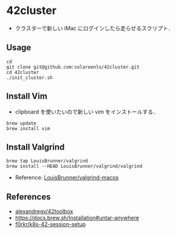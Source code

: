 # 42cluster
- クラスターで新しい iMac にログインしたら走らせるスクリプト．

## Usage
```shell
cd
git clone git@github.com:solareenlo/42cluster.git
cd 42cluster
./init_cluster.sh
```

## Install Vim
- clipboard を使いたいので新しい vim をインストールする．
```shell
brew update
brew install vim
```

## Install Valgrind
```shel
brew tap LouisBrunner/valgrind
brew install --HEAD LouisBrunner/valgrind/valgrind
```
- Reference: [LouisBrunner/valgrind-macos](https://github.com/LouisBrunner/valgrind-macos)

## References
- [alexandregv/42toolbox](https://github.com/alexandregv/42toolbox)
- https://docs.brew.sh/Installation#untar-anywhere
- [f0rkr/k8s-42-session-setup](https://github.com/f0rkr/k8s-42-session-setup)
